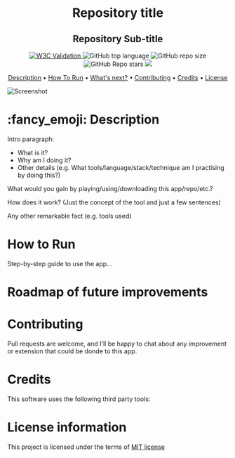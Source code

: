 <h1 align="center">
  Repository title
  <br>
</h1>
<h2 align="center">Repository Sub-title</h2>

<p align="center">
<a href="https://validator.nu/?doc=https://jlulloaa.github.io/<rep_name>">
<img alt="W3C Validation" src="https://img.shields.io/w3c-validation/html?logo=w3c&style=plastic&targetUrl=https%3A%2F%2Fjlulloaa.github.io%2F<rep_name>">
</a>
  <img alt="GitHub top language" src="https://img.shields.io/github/languages/top/jlulloaa/<rep_name>?style=plastic">
  <img alt="GitHub repo size" src="https://img.shields.io/github/repo-size/jlulloaa/<rep_name>?color=yellow&style=plastic">
  <img alt="GitHub Repo stars" src="https://img.shields.io/github/stars/jlulloaa/<rep_name>?style=plastic">
  <a href="https://github.com/jlulloaa/<rep_name>/blob/main/LICENSE" target="_blank"> <img src="https://img.shields.io/github/license/jlulloaa/<rep_name>?style=plastic"></a>
</p>

<p align="center">
  <a href="#description">Description</a> •
  <a href="#how-to-run">How To Run</a> •
  <a href="#roadmap-of-future-improvements">What's next?</a> •
  <a href="#contributing">Contributing</a> •
  <a href="#credits">Credits</a> •
  <a href="#license-information">License</a>
</p>

<img alt="Screenshot" src="link_to_app_screenshot>">

# :fancy_emoji: Description
Intro paragraph:
* What is it? 
* Why am I doing it? 
* Other details (e.g. What tools/language/stack/technique am I practising by doing this?)

What would you gain by playing/using/downloading this app/repo/etc.?

How does it work? (Just the concept of the tool and just a few sentences)

Any other remarkable fact (e.g. tools used)

# How to Run
Step-by-step guide to use the app...

# Roadmap of future improvements


# Contributing
Pull requests are welcome, and I'll be happy to chat about any improvement or extension that could be donde to this app.

# Credits
This software uses the following third party tools:

# License information
This project is licensed under the terms of <a href="https://github.com/jlulloaa/eyes/blob/main/LICENSE" target="_blank"> MIT license </a>